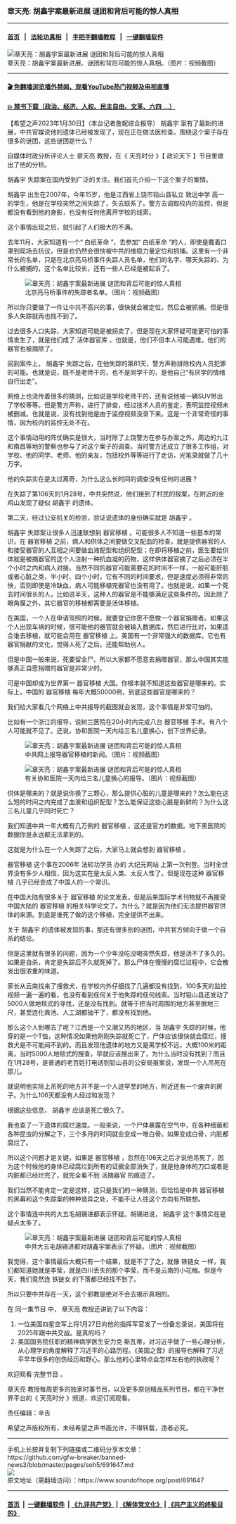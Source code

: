 ### 章天亮: 胡鑫宇案最新进展 谜团和背后可能的惊人真相
------------------------

#### [首页](https://github.com/gfw-breaker/banned-news3/blob/master/README.md) &nbsp;&nbsp;|&nbsp;&nbsp; [法轮功真相](https://github.com/begood0513/basic/blob/master/README.md)  &nbsp;&nbsp;|&nbsp;&nbsp; [手把手翻墙教程](https://github.com/gfw-breaker/guides/wiki)  &nbsp;&nbsp;|&nbsp;&nbsp; [一键翻墙软件](https://github.com/gfw-breaker/nogfw/blob/master/README.md)  



<div><img alt="章天亮：胡鑫宇案最新进展 谜团和背后可能的惊人真相" src="https://img.soundofhope.org/2023-01/1675097015976.jpg"/>
<br/><figcaption class="caption">
 章天亮：胡鑫宇案最新进展、谜团和背后可能的惊人真相。（图片：视频截图）
</figcaption></div><hr/>

#### [ 🎬  免翻墙浏览墙外禁闻、观看YouTube热门视频及电视直播](https://github.com/gfw-breaker/HelloWorld)

#### [ 💥  禁书下载（政治、经济、人权、民主自由、文革、六四 ...）](https://github.com/gfw-breaker/books/blob/master/README.md)

<div><div class="Content__Wrapper sc-1bvya0-0 elmmKw article_body" itemprop="articleBody">
 <div id="post_place_1">
 </div>
 <p class="meta-top">
  <span class="meta">
   【希望之声2023年1月30日】（本台记者詹妮综合报导）
  </span>
  <ok href="/term/809757">
   胡鑫宇
  </ok>
  案有了最新的进展，中共官媒说他的遗体已经被发现了，现在正在做法医检查。围绕这个案子存在很多的谜团，这些谜团是什么？
 </p>
 <p>
  自媒体时政分析评论人士
  <ok href="/term/974">
   章天亮
  </ok>
  教授，在《
  <ok href="/term/8908">
   天亮时分
  </ok>
  》【
  <ok href="/term/8909">
   政论天下
  </ok>
  】节目里做出了他的分析。
 </p>
 <p>
  <ok href="/term/809757">
   胡鑫宇
  </ok>
  失踪案在国内受到广泛的关注。我们首先介绍一下这个案子的案情。
 </p>
 <p>
  <ok href="/term/809757">
   胡鑫宇
  </ok>
  出生在2007年，今年15岁，他是江西省上饶市铅山县私立
  <ok href="/term/833586">
   致远中学
  </ok>
  高一的学生，他是在学校突然之间失踪了，失去联系了。警方去调取校内的监控，但是都没有看到他的身影，也没有任何他离开学校的线索。
 </p>
 <p>
  这个事情出现之后，就引起了人们极大的不满。
 </p>
 <p>
  去年11月，大家知道有一个“
  <ok href="/term/812436">
   白纸革命
  </ok>
  ”，去参加“
  <ok href="/term/812436">
   白纸革命
  </ok>
  ”的人，即使是戴着口罩到现场去抗议，但是也仍然会很快被中共的维稳力量定位和抓捕。这里有一个非常长的名单，只是在北京亮马桥事件失踪人员名单，他们的名字、哪天失踪的、为什么被捕的，这个名单比较长，还有一些人已经是被起诉了。
 </p>
 <figure class="OImage__StyledFigure-sc-1lfley0-0 jWYblU">
  <img alt="章天亮：胡鑫宇案最新进展 谜团和背后可能的惊人真相" src="https://img.soundofhope.org/2023-01/1675097096080.jpg"/>
  <br/><figcaption>
   北京亮马桥事件的失踪者名单。（图片：视频截图）
  </figcaption>
 </figure>
 <p>
  所以你只要做了一件让中共不高兴的事，很快就会被定位，然后会被抓捕。但是很多人失踪就再也找不到了。
 </p>
 <p>
  过去很多人口失踪，大家知道可能是被拐卖了，但是现在大家怀疑可能更可怕的事情发生了，就是他们成了
  <ok href="/term/833589">
   活体器官库
  </ok>
  。也就是，他们不但本人可能遇难，他们的器官也被摘除了。
 </p>
 <p>
  回到案件上，
  <ok href="/term/809757">
   胡鑫宇
  </ok>
  失踪之后，在他失踪的第81天，警方声称排除校内人员犯罪的可能。也就是说，既不是老师干的，也不是同学干的，是他自己“有厌学的情绪自行出走”。
 </p>
 <p>
  网络上也流传着很多的猜测，比如说是学校老师干的，还有说他被一辆SUV带出了学校等等。但是警方声称，进行了排查，经过技术人员的鉴定，表明监控视频未被删减。也就是说，没有找到他是由于监控视频没录下来。这是一个非常奇怪的事情，因为校内的监控无处不在。
 </p>
 <p>
  这个事情动用的阵仗确实是很大，当时除了上饶警方在参与办案之外，周边的九江和南昌等地的警察也参与了对这个案子的调查。当时警方还成立了很多工作组，对学校、他的同学、老师、他的亲友，包括校外等等进行了走访，光笔录就做了几十万字。
 </p>
 <p>
  他的失踪实在是太过离奇，为什么这么长时间的调查没有任何的进展？
 </p>
 <p>
  在失踪了第106天的1月28号，中共突然说，他们接到了村民的报案，在附近的金鸡山发现了疑似
  <ok href="/term/809757">
   胡鑫宇
  </ok>
  的遗体。
 </p>
 <p>
  第二天，经过公安机关的检验，验证说遗体的身份确实就是
  <ok href="/term/809757">
   胡鑫宇
  </ok>
  。
 </p>
 <p>
  <ok href="/term/809757">
   胡鑫宇
  </ok>
  失踪案让很多人迅速联想到
  <ok href="/term/12108">
   器官移植
  </ok>
  。可能很多人不知道一些基本的常识，在
  <ok href="/term/12108">
   器官移植
  </ok>
  之前，病人和供体之间要做交叉配血的检查，就是提供器官的人和接受器官的人互相之间要做血液配型和组织配型；在即将移植之前，医生要给供体就是被摘器官的这个人注射一种抗血凝的药物，这样供体器官摘了之后必须在半个小时之内和病人对接。当然不同的器官可能需要花的时间不一样，一般可能肝脏或者心脏之类，半小时、四个小时，它有不同的时间要求，但是速度必须得非常的快，否则即使是冷缺血，病人可能移植完器官也没有用了。也就是说，如果一个死去时间很长的人，比如说半天，这种人的器官是不能够满足这些条件的。因此除了眼角膜之外，其它器官的移植都需要是活体移植。
 </p>
 <p>
  在美国，一个人在申请驾照的时候，就要登记你愿不愿做一个器官捐赠者。如果这个人出现车祸的时候，很可能他的器官就会被输入数据库，然后进行比对，如果适合谁去移植，就可能会用在
  <ok href="/term/12108">
   器官移植
  </ok>
  上。美国有一个非常强大的数据库，它也有器官捐献的文化，觉得人死了之后，还能帮助别人。
 </p>
 <p>
  但是中国一般来说，死要留全尸。所以大家都不愿意去捐赠器官，那么中国其实能够真正自愿捐赠的器官是非常少的。
 </p>
 <p>
  可是中国却成为世界第一
  <ok href="/term/12108">
   器官移植
  </ok>
  大国。你根本就不知道这些器官是哪来的。实际上，中国的
  <ok href="/term/12108">
   器官移植
  </ok>
  每年大概50000例，到底这些器官是哪来的？
 </p>
 <p>
  我们给大家看几个网络上中共报导的截图就会发现，这个事情是非常可怕的。
 </p>
 <p>
  比如有一个浙江的报导，说树兰医院在20小时内完成八台
  <ok href="/term/12108">
   器官移植
  </ok>
  手术。有八个人可能就不见了。还说，协和医院一天内给三名儿童换心，创下世界纪录。
 </p>
 <figure class="OImage__StyledFigure-sc-1lfley0-0 jWYblU">
  <img alt="章天亮：胡鑫宇案最新进展 谜团和背后可能的惊人真相" src="https://img.soundofhope.org/2023-01/1675097193542.jpg"/>
  <br/><figcaption>
   中共网上报导器官移植的新闻。（图片：视频截图）
  </figcaption>
 </figure>
 <figure class="OImage__StyledFigure-sc-1lfley0-0 jWYblU">
  <img alt="章天亮：胡鑫宇案最新进展 谜团和背后可能的惊人真相" src="https://img.soundofhope.org/2023-01/1675097256513.jpg"/>
  <br/><figcaption>
   有关协和医院一天内给三名儿童换心的报导。（图片：视频截图）
  </figcaption>
 </figure>
 <p>
  供体是哪来的？就是说你换了三颗心，那么提供心脏的儿童是哪来的？怎么能在这么短的时间之内完成了血液和组织配型？怎么能保证这些心脏是新鲜的？为什么这三名儿童几乎同时死亡？
 </p>
 <p>
  我们知道中共一年大概有几万例的
  <ok href="/term/12108">
   器官移植
  </ok>
  ，这还是官方的数据。地下黑医院的数据你是永远都无法拿到的。
 </p>
 <p>
  这就是为什么在一个人失踪了之后，大家马上就会想到
  <ok href="/term/12108">
   器官移植
  </ok>
  。
 </p>
 <p>
  <ok href="/term/12108">
   器官移植
  </ok>
  这个事在2006年
  <ok href="/term/1633">
   法轮功学员
  </ok>
  办的
  <ok href="/term/833592">
   大纪元网站
  </ok>
  上第一次刊登。当时全世界没有多少人相信，因为这实在是太反人类、太反人性了。但是现在这种
  <ok href="/term/12108">
   器官移植
  </ok>
  几乎已经变成了中国人的一个常识。
 </p>
 <p>
  在中国大陆有很多关于
  <ok href="/term/12108">
   器官移植
  </ok>
  的论文发表，但是后来国际学术刊物就不再接受中国大陆的
  <ok href="/term/12108">
   器官移植
  </ok>
  的相关科学论文了。为什么？就是因为他们无法提供器官供体的来源。到底是谁死了做的这个移植，完全提供不出来。
 </p>
 <p>
  关于
  <ok href="/term/809757">
   胡鑫宇
  </ok>
  的遗体被发现的事，那还有很多别的谜团，中共官方倾向于做一个自杀的结论。
 </p>
 <p>
  但是这里就有很多的问题，因为一个少年没吃没喝突然失踪，他是活不了多久的。如果是自杀，肯定是失踪后不久就死掉了。那么尸体在慢慢的腐烂过程中，它会散发出很浓重的味道。
 </p>
 <p>
  家长从云南找来了搜救犬，在学校内外仔细找了几遍都没有找到，100多天的监控视频一遍一遍的看，也没有看到任何关于他失踪的任何线索。当时铅山县还发动了5000人做地毯式的寻找，还是没有找到。就等于把当时周围的地方甚至掘地三尺，甚至连化粪池、人工湖都抽干了，都没有找到他。
 </p>
 <p>
  那么这个人到哪去了呢？江西是一个又潮又热的地区，当
  <ok href="/term/809757">
   胡鑫宇
  </ok>
  失踪的时候，他穿的是一个T恤，这种情况如果他刚刚失踪就死亡了，尸体应该很快就会腐烂，搜救犬是不可能闻不到的。而且发现他遗体的地方又是离学校不远，大概100米的距离，当时5000人地毯式的搜查，早就应该搜出来了，为什么当时没有找到？而且在1月28号，是普通的老百姓打电话到铅山县的公安局报案说，发现一个人吊死在那儿。
 </p>
 <p>
  就说明他实际上吊死的地方并不是一个人迹罕至的地方，附近还有一个废弃的房子。为什么106天都没有人经过和发现？
 </p>
 <p>
  根据这些信息，
  <ok href="/term/809757">
   胡鑫宇
  </ok>
  应该是死亡很久了。
 </p>
 <p>
  我也查了一下遗体的腐烂速度。一般来说，一个尸体暴露在空气中，在各种细菌和各种昆虫的分解之下，三个多月的时间就会变成一堆白骨。如果变成白骨，内脏都腐烂了。
 </p>
 <p>
  所以这个问题才是关键，如果是
  <ok href="/term/12108">
   器官移植
  </ok>
  ，忽然在106天之后才说他吊死了，因为这个时候他的身体已经腐烂到所有的证据全部消失了，就是他身体的刀口或者是内脏都已经烂完了，就完全看不到
  <ok href="/term/2188">
   活摘器官
  </ok>
  的痕迹了。
 </p>
 <p>
  我们当然不能肯定一定是这样，这只是我们的一种猜测，但恰恰是中共
  <ok href="/term/12108">
   器官移植
  </ok>
  的黑幕和这个失踪案的种种诡异之处，不能不让人往这个方向有所联想。
 </p>
 <p>
  这个事情连中共的大五毛胡锡进都表示怀疑。胡锡进说，
  <ok href="/term/809757">
   胡鑫宇
  </ok>
  这个事情实在是疑点太多了。
 </p>
 <figure class="OImage__StyledFigure-sc-1lfley0-0 jWYblU">
  <img alt="章天亮：胡鑫宇案最新进展 谜团和背后可能的惊人真相" src="https://img.soundofhope.org/2023-01/1675097336329.jpg"/>
  <br/><figcaption>
   中共大五毛胡锡进都对胡鑫宇案表示了怀疑。（图片：视频截图）
  </figcaption>
 </figure>
 <p>
  我觉得，这个事情最后大概只有一个结果，就是不了了之，就像
  <ok href="/term/695986">
   铁链女
  </ok>
  一样，我们都知道她就是李莹，就是四川丢失的那个李莹，而不是云南的小花梅。但是今天，我们竟然连
  <ok href="/term/695986">
   铁链女
  </ok>
  的下落都已经找不到了。
 </p>
 <p>
  所以只要中共存在一天，这个邪教是绝对不会去揭示真相的。
 </p>
 <p>
  在
  <ok href="https://www.ganjing.com/zh-TW/live/1fje55ds7hm12TRMGKKIOzPFT1081c">
   同一集节目
  </ok>
  中，
  <ok href="/term/974">
   章天亮
  </ok>
  教授还讲到了以下内容：
 </p>
 <ol>
  <li>
   一位美国四星空军上将1月27日向他的指挥军官发了一份备忘录说，美国将在2025年跟中共交战。是真的吗？
  </li>
  <li>
   美国国务院任职的精神病学医生安力克·斯瓦蒂，对习近平做了一些心理分析，从心理学的角度解释了习近平的心路历程。《美国之音》的报导也解释了习近平早年很多的创伤经历和野心。那么他的心里特点会怎样左右他的执政呢？
  </li>
 </ol>
 <p>
  欢迎观看
  <ok href="https://www.ganjing.com/zh-TW/live/1fje55ds7hm12TRMGKKIOzPFT1081c">
   完整节目
  </ok>
  。
 </p>
 <p>
  <ok href="/term/974">
   章天亮
  </ok>
  教授每周更多的独家时事节目，以及更多原创精品系列节目，都在干净世界平台的《
  <ok href="https://www.ganjing.com/zh-TW/channel/1eiqjdnq7go5pVcjheW81Z1KD1er0c">
   天亮时分
  </ok>
  》频道，欢迎订阅观看。
 </p>
 <p class="meta-btm">
  责任编辑：辛吉
 </p>
 <p class="meta-btm">
  希望之声版权所有，未经希望之声书面允许，不得转载，违者必究。
 </p>
</div>
</div>
<hr/>
手机上长按并复制下列链接或二维码分享本文章：<br/>
https://github.com/gfw-breaker/banned-news3/blob/master/pages/soh5/691647.md <br/>
<a href='https://github.com/gfw-breaker/banned-news3/blob/master/pages/soh5/691647.md'><img src='https://github.com/gfw-breaker/banned-news3/blob/master/pages/soh5/691647.md.png'/></a> <br/>
原文地址（需翻墙访问）：https://www.soundofhope.org/post/691647


------------------------
#### [首页](https://github.com/gfw-breaker/banned-news3/blob/master/README.md) &nbsp;|&nbsp; [一键翻墙软件](https://github.com/gfw-breaker/nogfw/blob/master/README.md) &nbsp;| [《九评共产党》](https://github.com/gfw-breaker/9ping.md/blob/master/README.md#九评之一评共产党是什么) | [《解体党文化》](https://github.com/gfw-breaker/jtdwh.md/blob/master/README.md) | [《共产主义的终极目的》](https://github.com/gfw-breaker/gczydzjmd.md/blob/master/README.md)


<img src='http://gfw-breaker.win/banned-news3/pages/soh5/691647.md' width='0px' height='0px'/>
